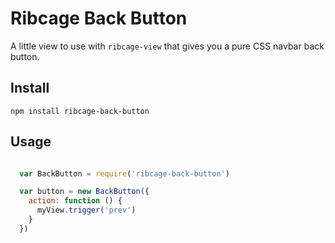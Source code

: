 Ribcage Back Button
=======================

A little view to use with `ribcage-view` that gives you a pure CSS navbar back button.

## Install

```
npm install ribcage-back-button
```

## Usage

```javascript

  var BackButton = require('ribcage-back-button')

  var button = new BackButton({
    action: function () {
      myView.trigger('prev')
    }
  })

```
